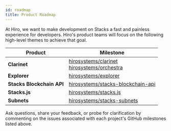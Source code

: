 ```yaml
---
id: roadmap
title: Product Roadmap
---
```


At Hiro, we want to make development on Stacks a fast and painless experience for developers. Hiro's product teams will focus on the following high-level themes to achieve that goal.

| Product | Milestone |
| --------------- | --------------- |
| **Clarinet** | [hirosystems/clarinet](https://github.com/hirosystems/clarinet/milestones) <br /> [hirosystems/orchestra](https://github.com/hirosystems/orchestra/milestones)|
| **Explorer** | [hirosystems/explorer](https://github.com/hirosystems/explorer/milestones) |
| **Stacks Blockchain API** | [hirosystems/stacks-blockchain-api](https://github.com/hirosystems/stacks-blockchain-api/milestones) |
| **Stacks.js** | [hirosystems/stacks.js](https://github.com/hirosystems/stacks.js/milestones) |
| **Subnets** | [hirosystems/stacks-subnets](https://github.com/hirosystems/stacks-subnets/milestones) |

Ask questions, share your feedback, or probe for clarification by commenting on the issues associated with each project's GitHub milestones listed above.

